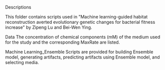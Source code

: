 Descriptions

This folder contains scripts used in "Machine learning-guided habitat reconstruction averted evolutionary genetic changes for bacterial fitness increase" by Zipeng Lu and Bei-Wen Ying.

Data
The concentration of chemical components (mM) of the medium used for the study and the corresponding MaxRate are listed.

Machine Learning_Ensemble
Scripts are provided for building Ensemble model, generating artifacts, predicting artifacts using Ensemble model, and selecting media.
